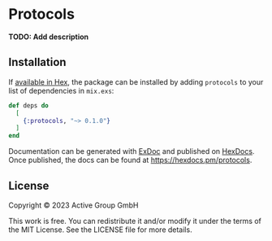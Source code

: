 # Protocols

**TODO: Add description**

## Installation

If [available in Hex](https://hex.pm/docs/publish), the package can be installed
by adding `protocols` to your list of dependencies in `mix.exs`:

```elixir
def deps do
  [
    {:protocols, "~> 0.1.0"}
  ]
end
```

Documentation can be generated with [ExDoc](https://github.com/elixir-lang/ex_doc)
and published on [HexDocs](https://hexdocs.pm). Once published, the docs can
be found at <https://hexdocs.pm/protocols>.

## License

Copyright © 2023 Active Group GmbH

This work is free. You can redistribute it and/or modify it under the
terms of the MIT License. See the LICENSE file for more details.
